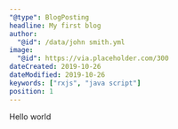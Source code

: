 ```yaml
---
"@type": BlogPosting
headline: My first blog
author:
  "@id": /data/john smith.yml
image:
  "@id": https://via.placeholder.com/300
dateCreated: 2019-10-26
dateModified: 2019-10-26
keywords: ["rxjs", "java script"]
position: 1
---
```


Hello world